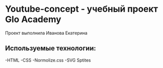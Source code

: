 # Youtube-concept - учебный проект Glo Academy
Проект выполнила Иванова Екатерина

## Используемые технологии:
-HTML
-CSS
-Normolize.css
-SVG Sptites

